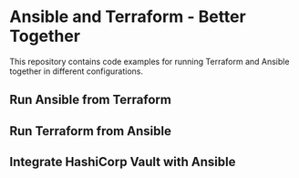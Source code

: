 # Ansible and Terraform - Better Together
This repository contains code examples for running Terraform and Ansible together in different configurations.

## Run Ansible from Terraform

## Run Terraform from Ansible

## Integrate HashiCorp Vault with Ansible